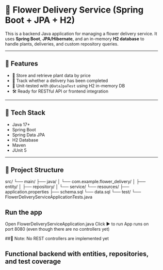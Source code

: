 # 🌸 Flower Delivery Service (Spring Boot + JPA + H2)

This is a backend Java application for managing a flower delivery service. It uses **Spring Boot**, **JPA/Hibernate**, and an in-memory **H2 database** to handle plants, deliveries, and custom repository queries.

---

## 🚀 Features

- 🌿 Store and retrieve plant data by price
- 🚚 Track whether a delivery has been completed
- 🧪 Unit-tested with `@DataJpaTest` using H2 in-memory DB
- 🛠 Ready for RESTful API or frontend integration

---

## 🧰 Tech Stack

- Java 17+
- Spring Boot
- Spring Data JPA
- H2 Database
- Maven
- JUnit 5

---

## 📁 Project Structure
src/
└── main/
├── java/
│ └── com.example.flower_delivery/
│ ├── entity/
│ ├── repository/
│ └── service/
└── resources/
├── application.properties
├── schema.sql
└── data.sql
└── test/
└── FlowerDeliveryServiceApplicationTests.java

## Run the app
Open FlowerDeliveryServiceApplication.java
Click ▶️ to run
App runs on port 8080 (even though there are no controllers yet)

##🔧 Note: No REST controllers are implemented yet

## Functional backend with entities, repositories, and test coverage  
